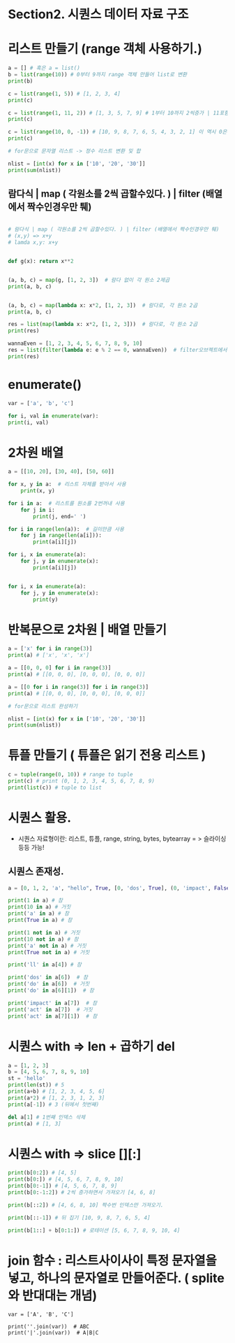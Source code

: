 # Section2. 시퀀스 데이터 자료 구조

# 리스트 만들기 (range 객체 사용하기.)

```python
a = [] # 혹은 a = list()
b = list(range(10)) # 0부터 9까지 range 객체 만들어 list로 변환
print(b)

c = list(range(1, 5)) # [1, 2, 3, 4]
print(c)

c = list(range(1, 11, 2)) # [1, 3, 5, 7, 9] # 1부터 10까지 2씩증가 | 11포함 안됨
print(c)

c = list(range(10, 0, -1)) # [10, 9, 8, 7, 6, 5, 4, 3, 2, 1] 이 역시 0은 미 포함.
print(c)

# for문으로 문자열 리스트 -> 정수 리스트 변환 및 합

nlist = [int(x) for x in ['10', '20', '30']]
print(sum(nlist))

```

## 람다식 | map ( 각원소를 2씩 곱할수있다. ) | filter (배열에서 짝수인경우만 퉤)

```python

# 람다식 | map ( 각원소를 2씩 곱할수있다. ) | filter (배열에서 짝수인경우만 퉤)
# (x,y) => x+y
# lamda x,y: x+y


def g(x): return x**2


(a, b, c) = map(g, [1, 2, 3])  # 람다 없이 각 원소 2제곱
print(a, b, c)


(a, b, c) = map(lambda x: x*2, [1, 2, 3])  # 람다로, 각 원소 2곱
print(a, b, c)

res = list(map(lambda x: x*2, [1, 2, 3]))  # 람다로, 각 원소 2곱
print(res)

wannaEven = [1, 2, 3, 4, 5, 6, 7, 8, 9, 10]
res = list(filter(lambda e: e % 2 == 0, wannaEven))  # filter오브젝트에서 list로 반환하기.
print(res)

```

# enumerate()

```python
var = ['a', 'b', 'c']

for i, val in enumerate(var):
print(i, val)
```

# 2차원 배열

```python
a = [[10, 20], [30, 40], [50, 60]]

for x, y in a:  # 리스트 자체를 받아서 사용
    print(x, y)

for i in a:  # 리스트를 원소를 2번꺼내 사용
    for j in i:
        print(j, end=' ')

for i in range(len(a)):  # 길이만큼 사용
    for j in range(len(a[i])):
        print(a[i][j])

for i, x in enumerate(a):
    for j, y in enumerate(x):
        print(a[i][j])


for i, x in enumerate(a):
    for j, y in enumerate(x):
        print(y)
```

# 반복문으로 2차원 | 배열 만들기

```python
a = ['x' for i in range(3)]
print(a) # ['x', 'x', 'x']

a = [[0, 0, 0] for i in range(3)]
print(a) # [[0, 0, 0], [0, 0, 0], [0, 0, 0]]

a = [[0 for i in range(3)] for i in range(3)]
print(a) # [[0, 0, 0], [0, 0, 0], [0, 0, 0]]

# for문으로 리스트 완성하기

nlist = [int(x) for x in ['10', '20', '30']]
print(sum(nlist))

```

# 튜플 만들기 ( 튜플은 읽기 전용 리스트 )

```python
c = tuple(range(0, 10)) # range to tuple
print(c) # print (0, 1, 2, 3, 4, 5, 6, 7, 8, 9)
print(list(c)) # tuple to list
```

# 시퀀스 활용.

- 시퀀스 자료형이란: 리스트, 튜플, range, string, bytes, bytearray = > 슬라이싱 등등 가능!

## 시퀀스 존재성.

```python
a = [0, 1, 2, 'a', "hello", True, [0, 'dos', True], (0, 'impact', False)]

print(1 in a) # 참
print(10 in a) # 거짓
print('a' in a) # 참
print(True in a) # 참

print(1 not in a) # 거짓
print(10 not in a) # 참
print('a' not in a) # 거짓
print(True not in a) # 거짓

print('ll' in a[4]) # 참

print('dos' in a[6])  # 참
print('do' in a[6])  # 거짓
print('do' in a[6][1])  # 참

print('impact' in a[7])  # 참
print('act' in a[7])  # 거짓
print('act' in a[7][1])  # 참
```

# 시퀀스 with => len + 곱하기 del

```python
a = [1, 2, 3]
b = [4, 5, 6, 7, 8, 9, 10]
st = 'hello'
print(len(st)) # 5
print(a+b) # [1, 2, 3, 4, 5, 6]
print(a*2) # [1, 2, 3, 1, 2, 3]
print(a[-1]) # 3 (뒤에서 첫번째)

del a[1] # 1번째 인덱스 삭제
print(a) # [1, 3]
```

# 시퀀스 with => slice [][:]

```python
print(b[0:2]) # [4, 5]
print(b[0:]) # [4, 5, 6, 7, 8, 9, 10]
print(b[0:-1]) # [4, 5, 6, 7, 8, 9]
print(b[0:-1:2]) # 2씩 증가하면서 가져오기 [4, 6, 8]

print(b[::2]) # [4, 6, 8, 10] 짝수번 인덱스만 가져오기.

print(b[::-1]) # 뒤 집기 [10, 9, 8, 7, 6, 5, 4]

print(b[1::] + b[0:1:]) # 로테이션 [5, 6, 7, 8, 9, 10, 4]
```

# join 함수 : 리스트사이사이 특정 문자열을 넣고, 하나의 문자열로 만들어준다. ( splite와 반대대는 개념)

```
var = ['A', 'B', 'C']

print(''.join(var))  # ABC
print('|'.join(var))  # A|B|C
```
